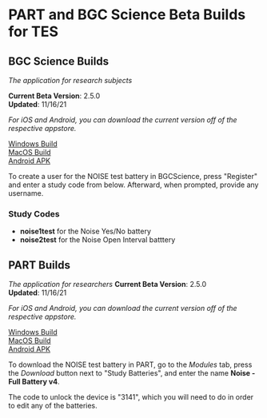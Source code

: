 # PART and BGC Science Beta Builds for TES

## BGC Science Builds

_The application for research subjects_

**Current Beta Version**: 2.5.0  
**Updated**: 11/16/21

*For iOS and Android, you can download the current version off of the respective appstore.*

[Windows Build](https://bgcgamefiles.s3.us-east-2.amazonaws.com/PART/Builds/v2.5.0/BGCScience_2.5.0_WINx64.zip)  
[MacOS Build](https://bgcgamefiles.s3.us-east-2.amazonaws.com/PART/Builds/v2.5.0/BGCScience_2.5.0_MacOS.dmg)  
[Android APK](https://bgcgamefiles.s3.us-east-2.amazonaws.com/PART/Builds/v2.5.0/BGCScience_2.5.0_Android.apk)  

To create a user for the NOISE test battery in BGCScience, press "Register" and enter a study code from below. Afterward, when prompted, provide any username.

### Study Codes
* **noise1test** for the Noise Yes/No battery
* **noise2test** for the Noise Open Interval batttery

## PART Builds

_The application for researchers_
**Current Beta Version**: 2.5.0  
**Updated**: 11/16/21

*For iOS and Android, you can download the current version off of the respective appstore.*

[Windows Build](https://bgcgamefiles.s3.us-east-2.amazonaws.com/PART/Builds/v2.5.0/PART_2.5.0_WINx64.zip)  
[MacOS Build](https://bgcgamefiles.s3.us-east-2.amazonaws.com/PART/Builds/v2.5.0/PART_2.5.0_MacOS.dmg)  
[Android APK](https://bgcgamefiles.s3.us-east-2.amazonaws.com/PART/Builds/v2.5.0/PART_2.5.0_Android.apk)  


To download the NOISE test battery in PART, go to the _Modules_ tab, press the _Download_ button next to "Study Batteries", and enter the name **Noise - Full Battery v4**.

The code to unlock the device is "3141", which you will need to do in order to edit any of the batteries.

